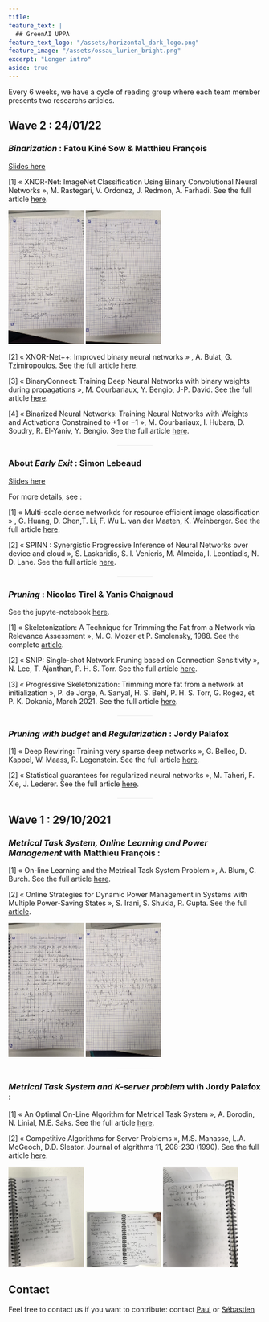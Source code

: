 ```yaml
---
title: 
feature_text: |
  ## GreenAI UPPA 
feature_text_logo: "/assets/horizontal_dark_logo.png"
feature_image: "/assets/ossau_lurien_bright.png"
excerpt: "Longer intro"
aside: true 
---
```


Every 6 weeks, we have a cycle of reading group where each team member presents two researchs articles.

## Wave 2 : 24/01/22

### *Binarization* : Fatou Kiné Sow & Matthieu François 

<a href="reading/vague-janvier-2022/BNN.pdf">Slides here</a>

[1] « XNOR-Net: ImageNet Classification Using Binary
Convolutional Neural Networks », M. Rastegari, V. Ordonez, J. Redmon, A. Farhadi. See the full article <a href="https://arxiv.org/pdf/1603.05279.pdf ">here</a>. 
<p float="left">
  <img src="/images/reading/vague-janvier-2022/mf/PXL_20220131_095525754.jpg" alt="alt text" title="handwritten note 1" width="150"/>
  <img src="/images/reading/vague-janvier-2022/mf/PXL_20220131_095539290.jpg" alt="alt text" title="handwritten note 2" width="150"/>
</p>

[2] « XNOR-Net++: Improved binary neural networks » , A. Bulat, G. Tzimiropoulos. See the full article <a href="https://arxiv.org/pdf/1909.13863.pdf">here</a>. 


[3] « BinaryConnect: Training Deep Neural Networks with binary weights during propagations »,  M. Courbariaux, Y. Bengio, J-P. David. See the full article <a href="https://arxiv.org/pdf/1511.00363.pdf">here</a>. 

[4] « Binarized Neural Networks: Training Neural Networks with Weights and Activations Constrained to +1 or −1 », M. Courbariaux, I. Hubara, D. Soudry, R. El-Yaniv, Y. Bengio. See the full article <a href="https://arxiv.org/pdf/1602.02830.pdf">here</a>. 

<div style="margin-top:0px;margin-bottom:40px;height:1px;width:70px;margin:20px auto 25px;background:#ebebeb;display:block;border:none;"></div>

### About *Early Exit* : Simon Lebeaud

<a href="/vague-janvier-2022/EarlyExits.pdf">Slides here</a>

For more details, see :

[1] « Multi-scale dense networkds for resource efficient image classification » , G. Huang, D. Chen,T. Li, F. Wu
L. van der Maaten, K. Weinberger. See the full article <a href="https://arxiv.org/pdf/1703.09844.pdf">here</a>.

[2] « SPINN : Synergistic Progressive Inference of Neural Networks over device and cloud », S. Laskaridis, S. I. Venieris,
M. Almeida, I. Leontiadis, N. D. Lane. See the full article <a href="https://arxiv.org/pdf/2008.06402.pdf">here</a>.




<div style="margin-top:0px;margin-bottom:40px;height:1px;width:70px;margin:20px auto 25px;background:#ebebeb;display:block;border:none;"></div>

### *Pruning* : Nicolas Tirel & Yanis Chaignaud

See the jupyte-notebook <a href="reading/vague-janvier-2022/Pruning_SNIP_FORCE/Force_pruning.ipynb">here</a>.

[1] « Skeletonization: A Technique for Trimming the Fat from a Network via Relevance Assessment », M. C. Mozer et P. Smolensky, 1988.
See the complete <a href="https://www.semanticscholar.org/paper/Skeletonization%3A-A-Technique-for-Trimming-the-Fat-a-Mozer-Smolensky/a87953825b0bea2a5d52bfccf09d2518295c5053">article</a>. 


[2] « SNIP: Single-shot Network Pruning based on Connection Sensitivity », N. Lee, T. Ajanthan, P. H. S. Torr. See the full article <a href="http://arxiv.org/abs/1810.02340">here</a>.


[3] « Progressive Skeletonization: Trimming more fat from a network at initialization », P. de Jorge, A. Sanyal, H. S. Behl, P. H. S. Torr, G. Rogez, et P. K. Dokania,  March 2021. See the full article <a href="http://arxiv.org/abs/2006.09081">here</a>.


<div style="margin-top:0px;margin-bottom:40px;height:1px;width:70px;margin:20px auto 25px;background:#ebebeb;display:block;border:none;"></div>

### *Pruning with budget* and *Regularization* : Jordy Palafox
[1] « Deep Rewiring: Training very sparse deep networks », G. Bellec, D. Kappel, W. Maass, R. Legenstein. See the full article <a href="https://arxiv.org/pdf/1711.05136.pdf">here</a>.

[2] « Statistical guarantees for regularized neural networks », M. Taheri, F. Xie, J. Lederer. See the full article <a href="https://www.sciencedirect.com/science/article/pii/S0893608021001714">here</a>.

<div style="margin-top:0px;margin-bottom:40px;height:1px;width:70px;margin:20px auto 25px;background:#ebebeb;display:block;border:none;"></div>


## Wave 1 : 29/10/2021

### *Metrical Task System, Online Learning and Power Management* with Matthieu François :

[1] « On-line Learning and the Metrical Task System Problem », A. Blum, C. Burch. See the full article <a href="https://link.springer.com/article/10.1023/A:1007621832648">here</a>.


[2] « Online Strategies for Dynamic Power Management in Systems with Multiple Power-Saving States », S. Irani, S. Shukla, R. Gupta. See the full <a href="https://citeseerx.ist.psu.edu/viewdoc/download?doi=10.1.1.215.8295&rep=rep1&type=pdf">article</a>.


<p float="left">
  <img src="/images/reading/vague-octobre-2021/mf/PXL_20220131_095753838.jpg" alt="alt text" title="handwritten note 1" width="150"/>
  <img src="/images/reading/vague-octobre-2021/mf/PXL_20220131_095800957.jpg" alt="alt text" title="handwritten note 2" width="150"/>
</p>

<div style="margin-top:0px;margin-bottom:40px;height:1px;width:70px;margin:20px auto 25px;background:#ebebeb;display:block;border:none;"></div>

### *Metrical Task System and K-server problem* with Jordy Palafox :

[1] « An Optimal On-Line Algorithm for Metrical Task System », A. Borodin, N. Linial, M.E. Saks. See the full article <a href="https://www.cs.huji.ac.il/~nati/PAPERS/bls_online.pdf">here</a>.


[2]
« Competitive Algorithms for Server Problems », M.S. Manasse, L.A. McGeoch, D.D. Sleator. Journal of algrithms 11, 208-230 (1990). See the full article <a href="https://www.sciencedirect.com/science/article/pii/019667749090003W">here</a>.

<p float="left">
  <img src="/images/reading/vague-octobre-2021/jp/IMG_1989.jpg" alt="alt text" title="handwritten note 1" width="150"/>
  <img src="/images/reading/vague-octobre-2021/jp/IMG_1990.jpg" alt="alt text" title="handwritten note 2" width="150"/>
  <img src="/images/reading/vague-octobre-2021/jp/IMG_1991.jpg" alt="alt text" title="handwritten note 3" width="150"/>
</p>

## Contact

Feel free to contact us if you want to contribute: contact [Paul](mailto:paul.gay@univ-pau.fr) or [Sébastien](https://sebastienloustau.github.io)

